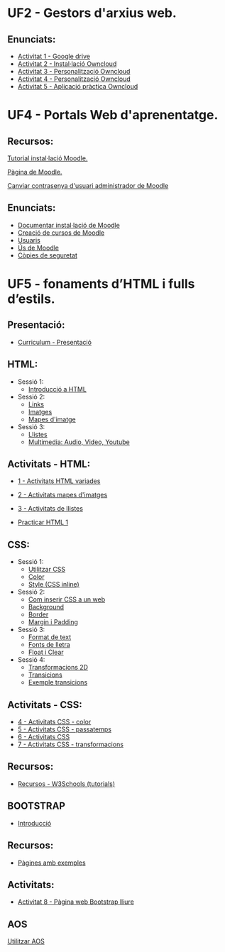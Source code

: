 # UF2 - Gestors d'arxius web.

## Enunciats:

- [Activitat 1 - Google drive](Activitat1.md)
- [Activitat 2 - Instal·lació Owncloud](Activitat2.md)
- [Activitat 3 - Personalització Owncloud](Activitat3.md)
- [Activitat 4 - Personalització Owncloud](Activitat4.md)
- [Activitat 5 - Aplicació pràctica Owncloud](Activitat5.md)

# UF4 - Portals Web d'aprenentatge.

## Recursos:

[Tutorial instal·lació Moodle.](https://dungeonofbits.com/instalar-y-configurar-moodle-en-linux-parte-1.html)

[Pàgina de Moodle.](https://moodle.org)

[Canviar contrasenya d'usuari administrador de Moodle](canviContrasenyaMoodle.md)

## Enunciats:

- [Documentar instal·lació de Moodle](moodle1.md)
- [Creació de cursos de Moodle](moodle2.md)
- [Usuaris](usuaris.md)
- [Ús de Moodle](moodle.md)
- [Còpies de seguretat](moodle3.md)

# UF5 - fonaments d’HTML i fulls d’estils.

## Presentació:

- [Curriculum - Presentació](uf5.md)

## HTML:

- Sessió 1:
  - [Introducció a HTML](introuf5.md)
- Sessió 2:
  - [Links](links.md)
  - [Imatges](imatges.md)
  - [Mapes d'imatge](mapa.md)
- Sessió 3:
  - [Llistes](llistes.md)
  - [Multimedia: Audio, Video, Youtube](multimedia.md)

## Activitats - HTML:

- [1 - Activitats HTML variades](activitats1.md)
- [2 - Activitats mapes d'imatges](activitatsMapesImatges.md)
- [3 - Activitats de llistes](activitats2.md)

- [Practicar HTML 1](practicar1.md)

## CSS:

- Sessió 1:
  - [Utilitzar CSS](css1.md)
  - [Color](color.md)
  - [Style (CSS inline)](style.md)
- Sessió 2:
  - [Com inserir CSS a un web](comInsertarCSS.md)
  - [Background](backgroundCSS.md)
  - [Border](borderCSS.md)
  - [Margin i Padding](marginPaddingCSS.md)
- Sessió 3:
  - [Format de text](formatText.md)
  - [Fonts de lletra](fonts.md)
  - [Float i Clear](floatClear.md)
- Sessió 4:
  - [Transformacions 2D](https://www.w3schools.com/css/css3_2dtransforms.asp)
  - [Transicions](https://www.w3schools.com/css/css3_transitions.asp)
  - [Exemple transicions](transicio.md)

## Activitats - CSS:

- [4 - Activitats CSS - color](activitatsCSS1.md)
- [5 - Activitats CSS - passatemps](activitatsCSS2.md)
- [6 - Activitats CSS](activitatsCSS3.md)
- [7 - Activitats CSS - transformacions](activitatsCSS4.md)

## Recursos:

- [Recursos - W3Schools (tutorials)](https://www.w3schools.com/)

## BOOTSTRAP

- [Introducció](bootstrap1.md)

## Recursos:

- [Pàgines amb exemples](bootstrap2.md)

## Activitats:

- [Activitat 8 - Pàgina web Bootstrap lliure](https://github.com/XaSaFa/MP08/blob/main/exerciciBootstrap1.md)

## AOS

[Utilitzar AOS](aos.md)
